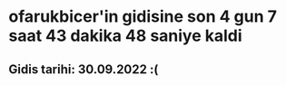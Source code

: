 # ofarukbicer'in gidisine son 4 gun 7 saat 43 dakika 48 saniye kaldi

## Gidis tarihi: 30.09.2022 :(